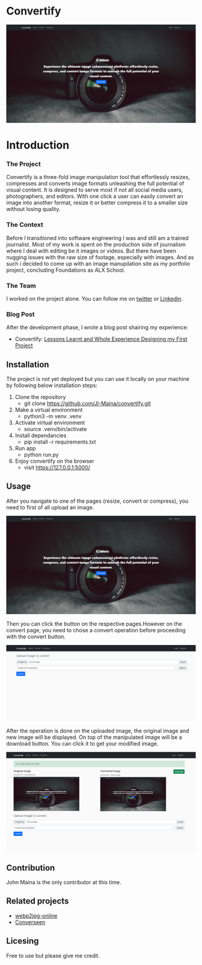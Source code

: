 # Convertify

![Convertify landing page image](/app/static/Convertify.png)

# Introduction
### The Project
Convertify is a three-fold image manipulation tool that effortlessly resizes, compresses and converts image formats unleashing the full potential of visual content. It is designed to serve most if not all social media users, photographers, and editors. With one click a user can easily convert an image into another format, resize it or better compress it to a smaller size without losing quality.

### The Context
Before I transitioned into software engineering I was and still am a trained journalist. Most of my work is spent on the production side of journalism where I deal with editing be it images or videos. But there have been nugging issues with the raw size of footage, especially with images. And as such i decided to come up with an image manupilation site as my portfolio project, concluding Foundations as ALX School.

### The Team
I worked on the project alone. You can follow me on [twitter](https://twitter.com/Johnskjaer) or [Linkedin](https://www.linkedin.com/in/john-maina-679869188/).

### Blog Post
After the development phase, I wrote a blog post shairing my experience:
- Convertify: [Lessons Learnt and Whole Experience Designing my First Project](https://medium.com/@irungujmaina/convertify-enhance-your-images-lessons-learnt-and-whole-experience-designing-my-first-project-6e893a2c538f)

## Installation
The project is not yet deployed but you can use it locally on your machine by following below installation steps:
1. Clone the repository
    - git clone https://github.com/JI-Maina/convertify.git
2. Make a virtual environment
    - python3 -m venv .venv
4. Activate virtual environment
    - source .venv/bin/activate
5. Install dependancies
    - pip install -r requirements.txt
6. Run app
    - python run.py
7. Enjoy convertify on the browser
    - visit https://127.0.0.1:5000/

## Usage
After you navigate to one of the pages (resize, convert or compress), you need to first of all upload an image.

![Convertify landing page image](/app/static/Convertify.png)

Then you can click the button on the respective pages.However on the convert page, you need to chose a convert operation before proceeding with the convert button.

![Convertify - upload image form](/app/static/upload-convert.png)

After the operation is done on the uploaded image, the original image and new image will be displayed. On top of the manipulated image will be a download button. You can click it to get your modified image.

![Convertify - download manipulated image](/app/static/download-converted.png)

## Contribution
John Maina is the only contributor at this time.

## Related projects
- [webp2jpg-online](https://github.com/renzhezhilu/webp2jpg-online)
- [Converseen](https://github.com/Faster3ck/Converseen)

## Licesing
Free to use but please give me credit.